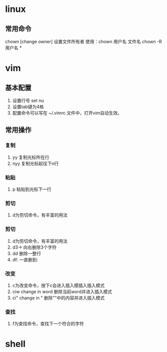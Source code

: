 # linux
## 常用命令
chown [change owner] 设置文件所有者
    使用：chown 用户名 文件名
          chown -R 用户名 *

# vim
## 基本配置
1. 设置行号 set nu
2. 设置tab键为4格
3. 配置命令可以写在 ~/.vimrc 文件中，打开vim自动生效。
## 常用操作
### 复制
1. yy 复制光标所在行
2. nyy 复制光标起往下n行
### 粘贴
1. p 粘贴到光标下一行
### 剪切
1. d为剪切命令，有丰富的用法
### 剪切
1. d为剪切命令，有丰富的用法
2. d3-> 向右删除3个字符
3. dd 删除一整行
4. df: 一直删到:
### 改变
1. c为改变命令，按下c会进入插入模插入插入模式
2. ciw change in word 删除当前word并进入插入模式
3. ci" change in " 删除""中的内容并进入插入模式
### 查找
1. f为查找命令，查找下一个符合的字符


# shell


